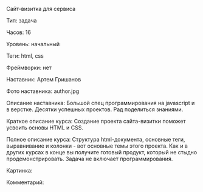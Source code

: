 Сайт-визитка для сервиса

Тип: задача

Часов: 16

Уровень: начальный

Теги: html, css

Фреймворки: нет

Наставник: Артем Гришанов

Фото наставника: author.jpg

Описание наставника: Большой спец программирования на javascript и в верстке. Десятки успешных проектов. Рад поделиться знаниями.

Краткое описание курса: Создание проекта сайта-визитки поможет усвоить основы HTML и CSS.

Полное описание курса: Структура html-документа, основные теги, выравнивание и колонки - вот основные темы этого проекта. Как и в других курсах в конце вы получите готовый продукт, который не стыдно продемонстрировать. Задача не включает программирования.

Картинка:

Комментарий: